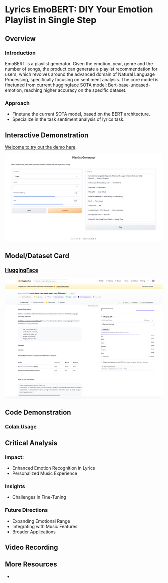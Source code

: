 # Lyrics EmoBERT: DIY Your Emotion Playlist in Single Step

## Overview

### Introduction
EmoBERT is a playlist generator. Given the emotion, year, genre and the number of songs, the product can generate a playlist recommendation for users, which revolves around the advanced domain of Natural Language Processing, specifically focusing on sentiment analysis. The core model is finetuned from current huggingface SOTA model: Bert-base-uncased-emotion, reaching higher accuracy on the specific dataset.

### Approach
* Finetune the current SOTA model, based on the BERT architecture.
* Specialize in the task sentiment analysis of lyrics task.

## Interactive Demonstration

[Welcome to try out the demo here](https://github.com/SoniaWang121/lyrics-emo-bert/tree/main).

![image text](https://github.com/SoniaWang121/lyrics-emo-bert/blob/Kun-Peng/images/demostration.png)

## Model/Dataset Card
### [HuggingFace](https://huggingface.co/sonia12138/bert-base-uncased-emotion-fituned/tree/main)
![image text](https://github.com/SoniaWang121/lyrics-emo-bert/blob/Kun-Peng/images/model_card.png)

## Code Demonstration
### [Colab Usage](https://colab.research.google.com/drive/1y2i56MLstUYJ5W02pwD0UJlDHjQCuC3r?usp=sharing)

## Critical Analysis
### Impact:
* Enhanced Emotion Recognition in Lyrics
* Personalized Music Experience
  
### Insights
* Challenges in Fine-Tuning
### Future Directions
* Expanding Emotional Range
* Integrating with Music Features
* Broader Applications
## Video Recording
[](https://github.com/SoniaWang121/lyrics-emo-bert/tree/main)

## More Resources
- [](https://github.com/SoniaWang121/lyrics-emo-bert/tree/main)

